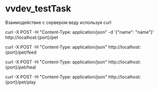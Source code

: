 # vvdev_testTask

Взаимодействие с сервером веду используя curl

curl -X POST -H "Content-Type: application/json" -d '{"name": "name"}' http://localhost:{port}/pet

curl -X POST -H "Content-Type: application/json" http://localhost:{port}/pet/feed

curl -X POST -H "Content-Type: application/json" http://localhost:{port}/pet/heal

curl -X POST -H "Content-Type: application/json" http://localhost:{port}/pet/play
